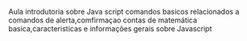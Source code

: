 Aula introdutoria sobre Java script
comandos basicos relacionados a comandos de alerta,comfirmaçao
contas de matemática basica,caracteristicas e informações gerais sobre Javascript